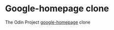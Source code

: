 # Google-homepage clone
The Odin Project [google-homepage](http://www.theodinproject.com/web-development-101/html-css "Google homepage") clone
